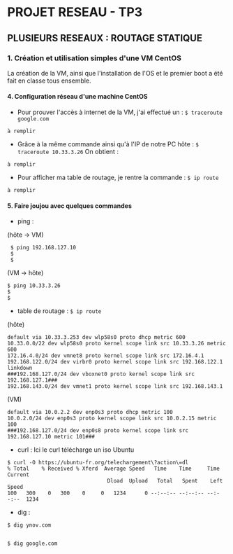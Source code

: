 # PROJET RESEAU - TP3
## PLUSIEURS RESEAUX : ROUTAGE STATIQUE


### 1. Création et utilisation simples d'une VM CentOS

La création de la VM, ainsi que	l'installation de l'OS et le premier boot a été	fait en classe tous ensemble.

#### 4.	Configuration réseau d'une machine CentOS

+ Pour prouver l'accès à	internet de la VM, j'ai effectué	un : `$ traceroute google.com`
```
à remplir
```
+ Grâce à la même commande ainsi qu'à l'IP de notre PC hôte : `$ traceroute 10.33.3.26`
On obtient :
```
à remplir
```
+ Pour afficher ma table de routage, je rentre la commande : `$ ip route`
```
à remplir
```

#### 5. Faire joujou avec quelques commandes 

* ping :

(hôte -> VM)
``` 
 $ ping 192.168.127.10
 $
 $
```
(VM -> hôte)
```
$ ping 10.33.3.26
$
$
```
* table de routage :
`$ ip route`

(hôte)
```
default via 10.33.3.253 dev wlp58s0 proto dhcp metric 600 
10.33.0.0/22 dev wlp58s0 proto kernel scope link src 10.33.3.26 metric 600 
172.16.4.0/24 dev vmnet8 proto kernel scope link src 172.16.4.1 
192.168.122.0/24 dev virbr0 proto kernel scope link src 192.168.122.1 linkdown 
###192.168.127.0/24 dev vboxnet0 proto kernel scope link src 192.168.127.1### 
192.168.143.0/24 dev vmnet1 proto kernel scope link src 192.168.143.1 
``` 
(VM)
```
default via 10.0.2.2 dev enp0s3 proto dhcp metric 100
10.0.2.0/24 dev enp0s3 proto kernel scope link src 10.0.2.15 metric 100
###192.168.127.0/24 dev enp0s8 proto kernel scope link src 192.168.127.10 metric 101###
```

* curl :
Ici le curl télécharge un iso Ubuntu
```
$ curl -O https://ubuntu-fr.org/telechargement\?action\=dl
% Total    % Received % Xferd  Average Speed   Time    Time     Time  Current
                                Dload  Upload   Total   Spent    Left  Speed
100   300    0   300    0     0   1234      0 --:--:-- --:--:-- --:--:--  1234
```
* dig :
```
$ dig ynov.com


$ dig google.com


```
